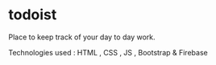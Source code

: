 # todoist
Place to keep track of your day to day work.

Technologies used :
HTML , CSS , JS , Bootstrap & Firebase
